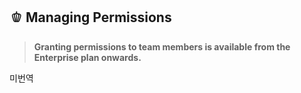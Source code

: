 ## 🫑 Managing Permissions

> **Granting permissions to team members is available from the Enterprise plan onwards.**

미번역
